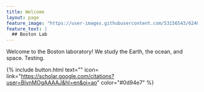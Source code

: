```yaml
---
title: Welcome
layout: page
feature_image: "https://user-images.githubusercontent.com/53156543/62402857-e62cf900-b557-11e9-836d-3bb59cf3d74d.JPG"
feature_text: |
  ## Boston Lab
---
```


Welcome to the Boston laboratory! We study the Earth, the ocean, and space. Testing.

{% include button.html text="" icon=<i class="ai ai-google-scholar-square ai-3x"></i> link="https://scholar.google.com/citations?user=BlvnMOgAAAAJ&hl=en&oi=ao" color="#0d94e7" %}